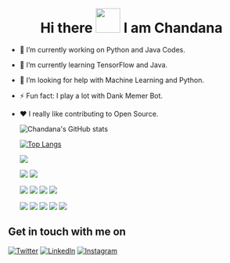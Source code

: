 <h1 align="center">Hi there <img src="https://raw.githubusercontent.com/MartinHeinz/MartinHeinz/master/wave.gif" width="50px">
 I am Chandana</h1>
 

- 🔭 I’m currently working on Python and Java Codes.
- 🌱 I’m currently learning TensorFlow and Java.
- 🤔 I’m looking for help with Machine Learning and Python.
- ⚡ Fun fact: I play a lot with Dank Memer Bot.
- :heart:  I really like contributing to Open Source.


    ![Chandana's GitHub stats](https://github-readme-stats.vercel.app/api?username=RChandana&theme=dark&show_icons=true)

   
   
     [![Top Langs](https://github-readme-stats.vercel.app/api/top-langs/?username=RChandana&theme=dark&show_icons=true)](https://github.com/anuraghazra/github-readme-stats)



     ![](https://komarev.com/ghpvc/?username=RChandana&style=plastic&color=ff69b4&label=TOTAL+NUMBER+OF+PROFILE+VIEWS)


     ![](https://img.shields.io/badge/OS-MAC-informational?style=plastic&logo=<LOGO_NAME>&logoColor=white&color=RED)                ![](https://img.shields.io/badge/OS-WINDOWS-informational?style=plastic&logo=<LOGO_NAME>&logoColor=white&color=RED) 
     
     
     ![](https://img.shields.io/badge/CODE-PYTHON-informational?style=plastic&logo=<LOGO_NAME>&logoColor=white&color=RED)                   ![](https://img.shields.io/badge/CODE-JAVA-informational?style=plastic&logo=<LOGO_NAME>&logoColor=white&color=RED)                     ![](https://img.shields.io/badge/CODE-HTML-informational?style=plastic&logo=<LOGO_NAME>&logoColor=white&color=RED)                     ![](https://img.shields.io/badge/CODE-C++-informational?style=plastic&logo=<LOGO_NAME>&logoColor=white&color=RED)
     
     
     ![](https://img.shields.io/badge/TOOLS-MATLAB-informational?style=plastic&logo=<LOGO_NAME>&logoColor=white&color=RED)           ![](https://img.shields.io/badge/TOOLS-GITHUB-informational?style=plastic&logo=<LOGO_NAME>&logoColor=white&color=RED)                    ![](https://img.shields.io/badge/TOOLS-VS_CODE-informational?style=plastic&logo=<LOGO_NAME>&logoColor=white&color=RED)                   ![](https://img.shields.io/badge/TOOLS-FIGMA-informational?style=plastic&logo=<LOGO_NAME>&logoColor=white&color=RED)                     ![](https://img.shields.io/badge/TOOLS-DevEco_STUDIO-informational?style=plastic&logo=<LOGO_NAME>&logoColor=white&color=RED)      
     
     
     
     
<!-- Actual text -->

## Get in touch with me on 
[![Twitter][1.2]][1]     [![LinkedIn][2.2]][2]      [![Instagram][3.2]][3]

<!-- Icons -->

[1.2]: https://cdn.exclaimer.com/Handbook%20Images/twitter-icon_square_64x64.png?_ga=2.179750628.1162111142.1644152043-1592987764.1644152042
[2.2]: https://cdn.exclaimer.com/Handbook%20Images/linkedin-icon_square_64x64.png?_ga=2.179750628.1162111142.1644152043-1592987764.1644152042
[3.2]: https://cdn.exclaimer.com/Handbook%20Images/instagram-icon_square_64x64.png?_ga=2.169625953.1162111142.1644152043-1592987764.1644152042
<!-- Links to your social media accounts -->

[1]: https://twitter.com/r_hari_chandu
[2]: https://www.linkedin.com/in/hari-chandana-5a6a621a8/
[3]: https://www.instagram.com/techno_savvvvy/

